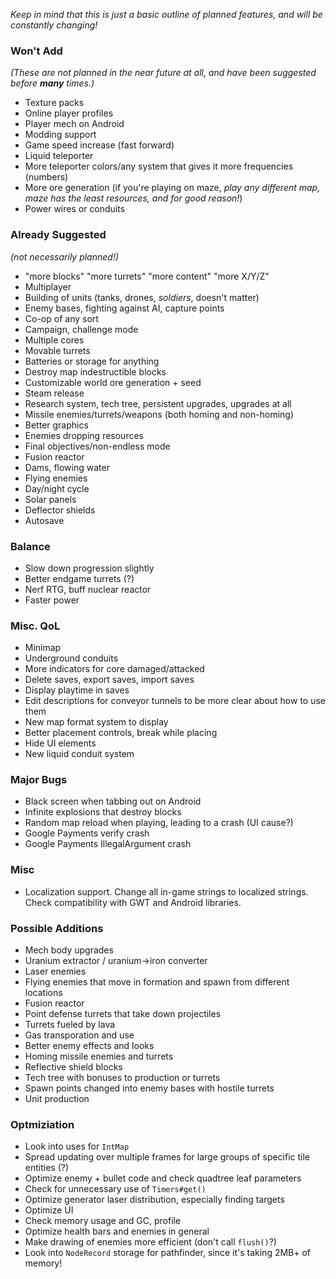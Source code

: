 _Keep in mind that this is just a basic outline of planned features, and will be constantly changing!_

### Won't Add
_(These are not planned in the near future at all, and have been suggested before **many** times.)_
- Texture packs
- Online player profiles
- Player mech on Android
- Modding support
- Game speed increase (fast forward)
- Liquid teleporter
- More teleporter colors/any system that gives it more frequencies (numbers)
- More ore generation (if you're playing on maze, *play any different map, maze has the least resources, and for good reason!*)
- Power wires or conduits

### Already Suggested
_(not necessarily planned!)_
- "more blocks" "more turrets" "more content" "more X/Y/Z"
- Multiplayer
- Building of units (tanks, drones, _soldiers_, doesn't matter)
- Enemy bases, fighting against AI, capture points
- Co-op of any sort
- Campaign, challenge mode
- Multiple cores
- Movable turrets
- Batteries or storage for anything
- Destroy map indestructible blocks
- Customizable world ore generation + seed
- Steam release
- Research system, tech tree, persistent upgrades, upgrades at all
- Missile enemies/turrets/weapons (both homing and non-homing)
- Better graphics
- Enemies dropping resources
- Final objectives/non-endless mode
- Fusion reactor
- Dams, flowing water
- Flying enemies
- Day/night cycle
- Solar panels
- Deflector shields
- Autosave

### Balance
- Slow down progression slightly
- Better endgame turrets (?)
- Nerf RTG, buff nuclear reactor
- Faster power

### Misc. QoL
- Minimap
- Underground conduits
- More indicators for core damaged/attacked
- Delete saves, export saves, import saves
- Display playtime in saves
- Edit descriptions for conveyor tunnels to be more clear about how to use them
- New map format system to display
- Better placement controls, break while placing
- Hide UI elements
- New liquid conduit system

### Major Bugs
- Black screen when tabbing out on Android
- Infinite explosions that destroy blocks
- Random map reload when playing, leading to a crash (UI cause?)
- Google Payments verify crash
- Google Payments IllegalArgument crash

### Misc
- Localization support. Change all in-game strings to localized strings. Check compatibility with GWT and Android libraries.

### Possible Additions
- Mech body upgrades
- Uranium extractor / uranium->iron converter
- Laser enemies
- Flying enemies that move in formation and spawn from different locations
- Fusion reactor
- Point defense turrets that take down projectiles
- Turrets fueled by lava
- Gas transporation and use
- Better enemy effects and looks
- Homing missile enemies and turrets
- Reflective shield blocks
- Tech tree with bonuses to production or turrets
- Spawn points changed into enemy bases with hostile turrets
- Unit production

### Optmiziation
- Look into uses for `IntMap`
- Spread updating over multiple frames for large groups of specific tile entities (?)
- Optimize enemy + bullet code and check quadtree leaf parameters
- Check for unnecessary use of `Timers#get()`
- Optimize generator laser distribution, especially finding targets
- Optimize UI
- Check memory usage and GC, profile
- Optimize health bars and enemies in general
- Make drawing of enemies more efficient (don't call `flush()`?)
- Look into `NodeRecord` storage for pathfinder, since it's taking 2MB+ of memory!

